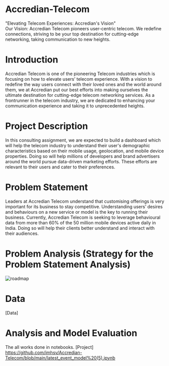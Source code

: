 # Accredian-Telecom
"Elevating Telecom Experiences: Accredian's Vision"  
Our Vision: Accredian Telecom pioneers user-centric telecom. We redefine connections, striving to be your top destination for cutting-edge networking, taking communication to new heights.

# Introduction
Accredian Telecom is one of the pioneering Telecom industries which is focusing on how to elevate users’ telecom experience. With a vision to redefine the way users connect with their loved ones and the world around them, we at Accredian put our best efforts into making ourselves the ultimate destination for cutting-edge telecom networking services. As a frontrunner in the telecom industry, we are dedicated to enhancing your communication experience and taking it to unprecedented heights.

# Project Description
In this consulting assignment, we are expected to build a dashboard which will help the telecom industry to understand their user's demographic characteristics based on their mobile usage, geolocation, and mobile device properties. Doing so will help millions of developers and brand advertisers around the world pursue data-driven marketing efforts. These efforts are relevant to their users and cater to their preferences.

# Problem Statement
Leaders at Accredian Telecom understand that customising offerings is very important for its business to stay competitive. Understanding users’ desires and behaviours on a new service or model is the key to running their business. Currently, Accredian Telecom is seeking to leverage behavioural data from more than 60% of the 50 million mobile devices active daily in India. Doing so will help their clients better understand and interact with their audiences.

# Problem Analysis (Strategy for the Problem Statement Analysis)
![roadmap](https://github.com/imhsv/Accredian-Telecom/assets/114226899/bb96261c-1a21-4176-bfa6-5ee7a948e3a6)

# Data
[Data]

# Analysis and Model Evaluation
 The all works done in notebooks.
 [Project] https://github.com/imhsv/Accredian-Telecom/blob/main/latest_event_model%20(5).ipynb

